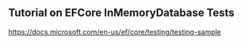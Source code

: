 ## Tutorial on EFCore InMemoryDatabase Tests
https://docs.microsoft.com/en-us/ef/core/testing/testing-sample